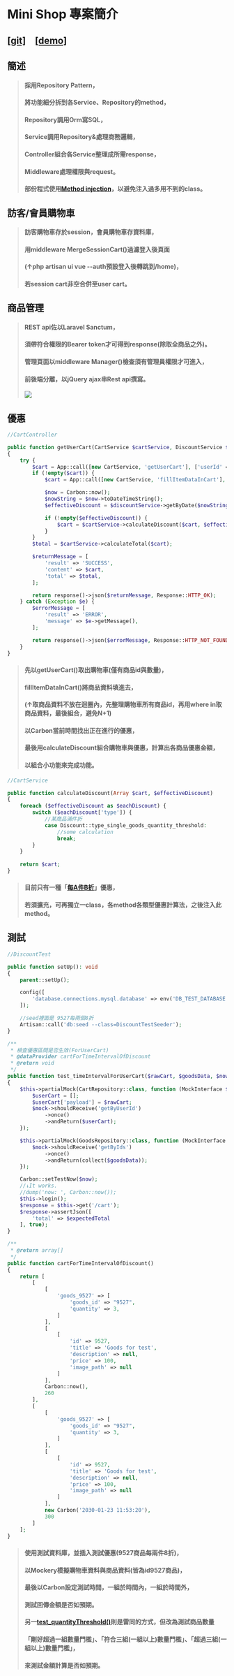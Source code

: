 # Mini Shop 專案簡介
[[git]](https://github.com/xd820410/mini-shop)&ensp;&ensp;[[demo]](https://www.huhu543.click/)
---
## 簡述
>#### 採用Repository Pattern， 
>#### 將功能細分拆到各Service、Repository的method，
>#### Repository調用Orm寫SQL，
>#### Service調用Repository&處理商務邏輯，
>#### Controller組合各Service整理成所需response，
>#### Middleware處理權限與request。
>#### 部份程式使用[Method injection](https://laravel.com/docs/8.x/container#method-invocation-and-injection)，以避免注入過多用不到的class。
## 訪客/會員購物車
>#### 訪客購物車存於session，會員購物車存資料庫，
>#### 用middleware MergeSessionCart()過濾登入後頁面
>#### (↑php artisan ui vue --auth預設登入後轉跳到/home)，
>#### 若session cart非空合併至user cart。
## 商品管理
>#### REST api佐以Laravel Sanctum， 
>#### 須帶符合權限的Bearer token才可得到response(除取全商品之外)。
>#### 管理頁面以middleware Manager()檢查須有管理員權限才可進入，
>#### 前後端分離，以jQuery ajax串Rest api撰寫。
>![](https://i.imgur.com/cbcCYpU.png)
## 優惠
```php
//CartController

public function getUserCart(CartService $cartService, DiscountService $discountService)
{
    try {
        $cart = App::call([new CartService, 'getUserCart'], ['userId' => Auth::user()->id]);
        if (!empty($cart)) {
            $cart = App::call([new CartService, 'fillItemDataInCart'], ['cart' => $cart]);

            $now = Carbon::now();
            $nowString = $now->toDateTimeString();
            $effectiveDiscount = $discountService->getByDate($nowString);

            if (!empty($effectiveDiscount)) {
                $cart = $cartService->calculateDiscount($cart, $effectiveDiscount);
            }
        }
        $total = $cartService->calculateTotal($cart);

        $returnMessage = [
            'result' => 'SUCCESS',
            'content' => $cart,
            'total' => $total,
        ];

        return response()->json($returnMessage, Response::HTTP_OK);
    } catch (Exception $e) {
        $errorMessage = [
            'result' => 'ERROR',
            'message' => $e->getMessage(),
        ];

        return response()->json($errorMessage, Response::HTTP_NOT_FOUND);
    }
}
```
>#### 先以getUserCart()取出購物車(僅有商品id與數量)，
>#### fillItemDataInCart()將商品資料填進去，
>#### (↑取商品資料不放在迴圈內，先整理購物車所有商品id，再用where in取商品資料，最後組合，避免N+1)
>#### 以Carbon當前時間找出正在進行的優惠，
>#### 最後用calculateDiscount組合購物車與優惠，計算出各商品優惠金額，
>#### 以組合小功能來完成功能。
```php
//CartService

public function calculateDiscount(Array $cart, $effectiveDiscount)
{
    foreach ($effectiveDiscount as $eachDiscount) {
        switch ($eachDiscount['type']) {
            //某商品滿件折
            case Discount::type_single_goods_quantity_threshold:
                //some calculation
                break;
        }
    }
    
    return $cart;
}
```
>#### 目前只有一種「[每A件B折](https://github.com/xd820410/mini-shop/blob/master/app/Services/CartService.php#L40)」優惠，
>#### 若須擴充，可再獨立一class，各method各類型優惠計算法，之後注入此method。
## 測試
```php
//DiscountTest

public function setUp(): void
{
    parent::setUp();

    config([
        'database.connections.mysql.database' => env('DB_TEST_DATABASE', 'test_dbname')
    ]);

    //seed裡面是 9527每兩個8折
    Artisan::call('db:seed --class=DiscountTestSeeder');
}
```
```php
/**
 * 檢查優惠區間是否生效(ForUserCart)
 * @dataProvider cartForTimeIntervalOfDiscount
 * @return void
 */
public function test_timeIntervalForUserCart($rawCart, $goodsData, $now, $expectedTotal)
{
    $this->partialMock(CartRepository::class, function (MockInterface $mock) use ($rawCart) {
        $userCart = [];
        $userCart['payload'] = $rawCart;
        $mock->shouldReceive('getByUserId')
            ->once()
            ->andReturn($userCart);
    });

    $this->partialMock(GoodsRepository::class, function (MockInterface $mock) use ($goodsData) {
        $mock->shouldReceive('getByIds')
            ->once()
            ->andReturn(collect($goodsData));
    });

    Carbon::setTestNow($now);
    //↓It works.
    //dump('now: ', Carbon::now());
    $this->login();
    $response = $this->get('/cart');
    $response->assertJson([
        'total' => $expectedTotal
    ], true);
}
```
```php
/**
 * @return array[]
 */
public function cartForTimeIntervalOfDiscount()
{
    return [
        [
            [
                'goods_9527' => [
                    'goods_id' => "9527",
                    'quantity' => 3,
                ]
            ],
            [
                [
                    'id' => 9527,
                    'title' => 'Goods for test',
                    'description' => null,
                    'price' => 100,
                    'image_path' => null
                ]
            ],
            Carbon::now(),
            260
        ],
        [
            [
                'goods_9527' => [
                    'goods_id' => "9527",
                    'quantity' => 3,
                ]
            ],
            [
                [
                    'id' => 9527,
                    'title' => 'Goods for test',
                    'description' => null,
                    'price' => 100,
                    'image_path' => null
                ]
            ],
            new Carbon('2030-01-23 11:53:20'),
            300
        ]
    ];
}
```
>#### 使用測試資料庫，並插入測試優惠(9527商品每兩件8折)，
>#### 以Mockery模擬購物車資料與商品資料(皆為id9527商品)，
>#### 最後以Carbon設定測試時間，一組於時間內，一組於時間外，
>#### 測試回傳金額是否如預期。
>#### 另一[test_quantityThreshold()](https://github.com/xd820410/mini-shop/blob/master/tests/Feature/DiscountTest.php#L93)則是雷同的方式，但改為測試商品數量
>#### 「剛好超過一組數量門檻」、「符合三組(一組以上)數量門檻」、「超過三組(一組以上)數量門檻」，
>#### 來測試金額計算是否如預期。
